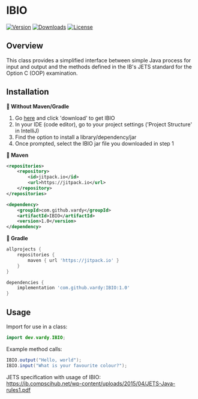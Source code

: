 # IBIO

[![Version](https://jitpack.io/v/vardy/IBIO.svg)](https://jitpack.io/#vardy/IBIO)
[![Downloads](https://img.shields.io/jitpack/dm/github/vardy/IBIO?label=Maven%20Downloads)](https://github.com/vardy/IBIO)
[![License](https://img.shields.io/github/license/vardy/IBIO?label=License)](https://github.com/vardy/IBIO/blob/master/LICENSE) 

## Overview

This class provides a simplified interface between
simple Java process for input and output and the methods
defined in the IB's JETS standard for the Option C (OOP)
examination.

## Installation

**🔵 Without Maven/Gradle**

1) Go [here](https://github.com/vardy/IBIO/blob/master/IBIO.jar) and click 'download' to get IBIO
2) In your IDE (code editor), go to your project settings ('Project Structure' in IntelliJ)
3) Find the option to install a library/dependency/jar
4) Once prompted, select the IBIO jar file you downloaded in step 1

**🔵 Maven**

```xml
<repositories>
    <repository>
        <id>jitpack.io</id>
        <url>https://jitpack.io</url>
    </repository>
</repositories>

<dependency>
    <groupId>com.github.vardy</groupId>
    <artifactId>IBIO</artifactId>
    <version>1.0</version>
</dependency>
```

**🔵 Gradle**

```gradle
allprojects {
    repositories {
        maven { url 'https://jitpack.io' }
    }
}

dependencies {
    implementation 'com.github.vardy:IBIO:1.0'
}
```

## Usage

Import for use in a class:    
```java
import dev.vardy.IBIO;
```

Example method calls:
```java
IBIO.output("Hello, world");
IBIO.input("What is your favourite colour?");
```

JETS specification with usage of IBIO:    
https://ib.compscihub.net/wp-content/uploads/2015/04/JETS-Java-rules1.pdf